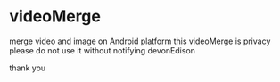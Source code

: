 videoMerge
==========

merge video and image on Android platform
this videoMerge is privacy please do not use it without notifying devonEdison

thank you
